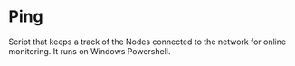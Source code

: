 # Ping
Script that keeps a track of the Nodes connected to the network for online monitoring. It runs on Windows Powershell.
